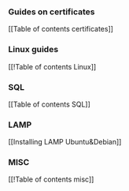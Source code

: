 ### Guides on certificates
[[Table of contents certificates]]

### Linux guides
[[!Table of contents Linux]]

### SQL
[[Table of contents SQL]]

### LAMP
[[Installing LAMP Ubuntu&Debian]]

### MISC
[[!Table of contents misc]]
